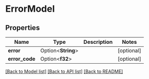 # ErrorModel

## Properties

Name | Type | Description | Notes
------------ | ------------- | ------------- | -------------
**error** | Option<**String**> |  | [optional]
**error_code** | Option<**f32**> |  | [optional]

[[Back to Model list]](../README.md#documentation-for-models) [[Back to API list]](../README.md#documentation-for-api-endpoints) [[Back to README]](../README.md)


